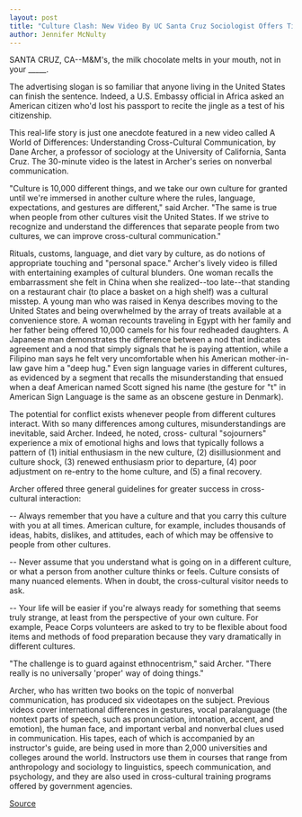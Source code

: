 ```yaml
---
layout: post
title: "Culture Clash: New Video By UC Santa Cruz Sociologist Offers Tips For Improved Cross-cultural Communication"
author: Jennifer McNulty
---
```


SANTA CRUZ, CA--M&M's, the milk chocolate melts in your mouth, not in  your _____.

The advertising slogan is so familiar that anyone living in the United  States can finish the sentence. Indeed, a U.S. Embassy official in Africa  asked an American citizen who'd lost his passport to recite the jingle as a  test of his citizenship.

This real-life story is just one anecdote featured in a new video called  A World of Differences: Understanding Cross-Cultural Communication, by  Dane Archer, a professor of sociology at the University of California, Santa  Cruz. The 30-minute video is the latest in Archer's series on nonverbal  communication.

"Culture is 10,000 different things, and we take our own culture for  granted until we're immersed in another culture where the rules, language,  expectations, and gestures are different," said Archer. "The same is true  when people from other cultures visit the United States. If we strive to  recognize and understand the differences that separate people from two  cultures, we can improve cross-cultural communication."

Rituals, customs, language, and diet vary by culture, as do notions of  appropriate touching and "personal space." Archer's lively video is filled  with entertaining examples of cultural blunders. One woman recalls the  embarrassment she felt in China when she realized--too late--that standing  on a restaurant chair (to place a basket on a high shelf) was a cultural  misstep. A young man who was raised in Kenya describes moving to the  United States and being overwhelmed by the array of treats available at a  convenience store. A woman recounts traveling in Egypt with her family and  her father being offered 10,000 camels for his four redheaded daughters. A  Japanese man demonstrates the difference between a nod that indicates  agreement and a nod that simply signals that he is paying attention, while a  Filipino man says he felt very uncomfortable when his American mother-in- law gave him a "deep hug." Even sign language varies in different cultures, as  evidenced by a segment that recalls the misunderstanding that ensued when  a deaf American named Scott signed his name (the gesture for "t" in  American Sign Language is the same as an obscene gesture in Denmark).

The potential for conflict exists whenever people from different  cultures interact. With so many differences among cultures,  misunderstandings are inevitable, said Archer. Indeed, he noted, cross- cultural "sojourners" experience a mix of emotional highs and lows that  typically follows a pattern of (1) initial enthusiasm in the new culture, (2)  disillusionment and culture shock, (3) renewed enthusiasm prior to  departure, (4) poor adjustment on re-entry to the home culture, and (5) a  final recovery.

Archer offered three general guidelines for greater success in cross- cultural interaction:

\-- Always remember that you have a culture and that you carry this  culture with you at all times. American culture, for example, includes  thousands of ideas, habits, dislikes, and attitudes, each of which may be  offensive to people from other cultures.

\-- Never assume that you understand what is going on in a different  culture, or what a person from another culture thinks or feels. Culture  consists of many nuanced elements. When in doubt, the cross-cultural  visitor needs to ask.

\-- Your life will be easier if you're always ready for something that  seems truly strange, at least from the perspective of your own culture. For  example, Peace Corps volunteers are asked to try to be flexible about food  items and methods of food preparation because they vary dramatically in  different cultures.

"The challenge is to guard against ethnocentrism," said Archer. "There  really is no universally 'proper' way of doing things."

Archer, who has written two books on the topic of nonverbal  communication, has produced six videotapes on the subject. Previous videos  cover international differences in gestures, vocal paralanguage (the nontext  parts of speech, such as pronunciation, intonation, accent, and emotion), the  human face, and important verbal and nonverbal clues used in  communication. His tapes, each of which is accompanied by an instructor's  guide, are being used in more than 2,000 universities and colleges around the  world. Instructors use them in courses that range from anthropology and  sociology to linguistics, speech communication, and psychology, and they are  also used in cross-cultural training programs offered by government  agencies.

[Source](http://www1.ucsc.edu/news_events/press_releases/archive/96-97/05-97/052897-Culture_clash-Socio.html "Permalink to 052897-Culture_clash-Socio")